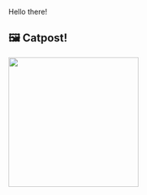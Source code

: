 Hello there!



## 🖼️ Catpost!

<sub>
    <img src="https://cdn2.thecatapi.com/images/50b.jpg" height="256">
</sub>

